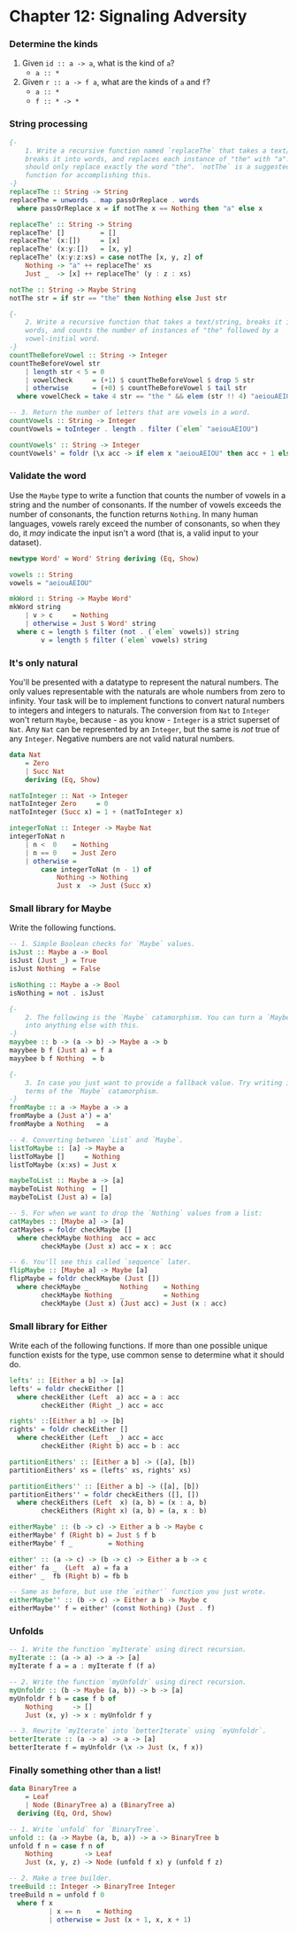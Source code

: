 # Chapter 12: Signaling Adversity

### Determine the kinds

1. Given `id :: a -> a`, what is the kind of `a`?
    * `a :: *`
2. Given `r :: a -> f a`, what are the kinds of `a` and `f`?
    * `a :: *`
    * `f :: * -> *`

### String processing

```haskell
{-
    1. Write a recursive function named `replaceThe` that takes a text/string,
    breaks it into words, and replaces each instance of "the" with "a". It
    should only replace exactly the word "the". `notThe` is a suggested helper
    function for accomplishing this.
-}
replaceThe :: String -> String
replaceThe = unwords . map passOrReplace . words
  where passOrReplace x = if notThe x == Nothing then "a" else x

replaceThe' :: String -> String
replaceThe' []         = []
replaceThe' (x:[])     = [x]
replaceThe' (x:y:[])   = [x, y]
replaceThe' (x:y:z:xs) = case notThe [x, y, z] of
    Nothing -> "a" ++ replaceThe' xs
    Just _  -> [x] ++ replaceThe' (y : z : xs)

notThe :: String -> Maybe String
notThe str = if str == "the" then Nothing else Just str

{-
    2. Write a recursive function that takes a text/string, breaks it into
    words, and counts the number of instances of "the" followed by a
    vowel-initial word.
-}
countTheBeforeVowel :: String -> Integer
countTheBeforeVowel str
    | length str < 5 = 0
    | vowelCheck     = (+1) $ countTheBeforeVowel $ drop 5 str
    | otherwise      = (+0) $ countTheBeforeVowel $ tail str
  where vowelCheck = take 4 str == "the " && elem (str !! 4) "aeiouAEIOU"

-- 3. Return the number of letters that are vowels in a word.
countVowels :: String -> Integer
countVowels = toInteger . length . filter (`elem` "aeiouAEIOU")

countVowels' :: String -> Integer
countVowels' = foldr (\x acc -> if elem x "aeiouAEIOU" then acc + 1 else acc) 0
```

### Validate the word

Use the `Maybe` type to write a function that counts the number of vowels in a string and the number of consonants. If the number of vowels exceeds the number of consonants, the function returns `Nothing`. In many human languages, vowels rarely exceed the number of consonants, so when they do, it *may* indicate the input isn't a word (that is, a valid input to your dataset).

```haskell
newtype Word' = Word' String deriving (Eq, Show)

vowels :: String
vowels = "aeiouAEIOU"

mkWord :: String -> Maybe Word'
mkWord string
    | v > c     = Nothing
    | otherwise = Just $ Word' string
  where c = length $ filter (not . (`elem` vowels)) string
        v = length $ filter (`elem` vowels) string
```

### It's only natural

You'll be presented with a datatype to represent the natural numbers. The only values representable with the naturals are whole numbers from zero to infinity. Your task will be to implement functions to convert natural numbers to integers and integers to naturals. The conversion from `Nat` to `Integer` won't return `Maybe`, because - as you know - `Integer` is a strict superset of `Nat`. Any `Nat` can be represented by an `Integer`, but the same is *not* true of any `Integer`. Negative numbers are not valid natural numbers.

```haskell
data Nat
    = Zero
    | Succ Nat
    deriving (Eq, Show)

natToInteger :: Nat -> Integer
natToInteger Zero     = 0
natToInteger (Succ x) = 1 + (natToInteger x)

integerToNat :: Integer -> Maybe Nat
integerToNat n
    | n <  0    = Nothing
    | n == 0    = Just Zero
    | otherwise =
        case integerToNat (n - 1) of
            Nothing -> Nothing
            Just x  -> Just (Succ x)
```

### Small library for Maybe

Write the following functions.

```haskell
-- 1. Simple Boolean checks for `Maybe` values.
isJust :: Maybe a -> Bool
isJust (Just _) = True
isJust Nothing  = False

isNothing :: Maybe a -> Bool
isNothing = not . isJust

{-
    2. The following is the `Maybe` catamorphism. You can turn a `Maybe` value
    into anything else with this.
-}
mayybee :: b -> (a -> b) -> Maybe a -> b
mayybee b f (Just a) = f a
mayybee b f Nothing  = b

{-
    3. In case you just want to provide a fallback value. Try writing it in
    terms of the `Maybe` catamorphism.
-}
fromMaybe :: a -> Maybe a -> a
fromMaybe a (Just a') = a'
fromMaybe a Nothing   = a

-- 4. Converting between `List` and `Maybe`.
listToMaybe :: [a] -> Maybe a
listToMaybe []     = Nothing
listToMaybe (x:xs) = Just x

maybeToList :: Maybe a -> [a]
maybeToList Nothing  = []
maybeToList (Just a) = [a]

-- 5. For when we want to drop the `Nothing` values from a list:
catMaybes :: [Maybe a] -> [a]
catMaybes = foldr checkMaybe []
  where checkMaybe Nothing  acc = acc
        checkMaybe (Just x) acc = x : acc

-- 6. You'll see this called `sequence` later.
flipMaybe :: [Maybe a] -> Maybe [a]
flipMaybe = foldr checkMaybe (Just [])
  where checkMaybe _        Nothing    = Nothing
        checkMaybe Nothing  _          = Nothing
        checkMaybe (Just x) (Just acc) = Just (x : acc)
```

### Small library for Either

Write each of the following functions. If more than one possible unique function exists for the type, use common sense to determine what it should do.

```haskell
lefts' :: [Either a b] -> [a]
lefts' = foldr checkEither []
  where checkEither (Left  a) acc = a : acc
        checkEither (Right _) acc = acc

rights' ::[Either a b] -> [b]
rights' = foldr checkEither []
  where checkEither (Left  _) acc = acc
        checkEither (Right b) acc = b : acc

partitionEithers' :: [Either a b] -> ([a], [b])
partitionEithers' xs = (lefts' xs, rights' xs)

partitionEithers'' :: [Either a b] -> ([a], [b])
partitionEithers'' = foldr checkEithers ([], [])
  where checkEithers (Left  x) (a, b) = (x : a, b)
        checkEithers (Right x) (a, b) = (a, x : b)

eitherMaybe' :: (b -> c) -> Either a b -> Maybe c
eitherMaybe' f (Right b) = Just $ f b
eitherMaybe' f _         = Nothing

either' :: (a -> c) -> (b -> c) -> Either a b -> c
either' fa _  (Left  a) = fa a
either' _  fb (Right b) = fb b

-- Same as before, but use the `either'` function you just wrote.
eitherMaybe'' :: (b -> c) -> Either a b -> Maybe c
eitherMaybe'' f = either' (const Nothing) (Just . f)
```

### Unfolds

```haskell
-- 1. Write the function `myIterate` using direct recursion.
myIterate :: (a -> a) -> a -> [a]
myIterate f a = a : myIterate f (f a)

-- 2. Write the function `myUnfoldr` using direct recursion.
myUnfoldr :: (b -> Maybe (a, b)) -> b -> [a]
myUnfoldr f b = case f b of
    Nothing     -> []
    Just (x, y) -> x : myUnfoldr f y

-- 3. Rewrite `myIterate` into `betterIterate` using `myUnfoldr`.
betterIterate :: (a -> a) -> a -> [a]
betterIterate f = myUnfoldr (\x -> Just (x, f x))
```

### Finally something other than a list!

```haskell
data BinaryTree a
    = Leaf
    | Node (BinaryTree a) a (BinaryTree a)
  deriving (Eq, Ord, Show)

-- 1. Write `unfold` for `BinaryTree`.
unfold :: (a -> Maybe (a, b, a)) -> a -> BinaryTree b
unfold f n = case f n of
    Nothing        -> Leaf
    Just (x, y, z) -> Node (unfold f x) y (unfold f z)

-- 2. Make a tree builder.
treeBuild :: Integer -> BinaryTree Integer
treeBuild n = unfold f 0
  where f x
          | x == n    = Nothing
          | otherwise = Just (x + 1, x, x + 1)
```

